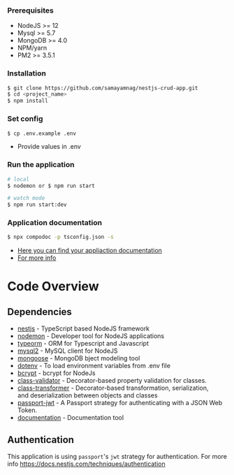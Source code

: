 ### Prerequisites

- NodeJS >= 12
- Mysql >= 5.7
- MongoDB >= 4.0
- NPM/yarn
- PM2 >= 3.5.1

### Installation

```bash
$ git clone https://github.com/samayamnag/nestjs-crud-app.git
$ cd <project_name>
$ npm install
```

### Set config

```bash
$ cp .env.example .env
```

- Provide values in .env

### Run the application

```bash
# local
$ nodemon or $ npm run start

# watch mode
$ npm run start:dev

```

### Application documentation
```bash
$ npx compodoc -p tsconfig.json -s

```
- [Here you can find your appliaction documentation](http://localhost:8080)
- [For more info](https://docs.nestjs.com/recipes/documentation)


# Code Overview

## Dependencies

- [nestjs](https://github.com/nestjs/nest) - TypeScript based NodeJS framework
- [nodemon](https://www.npmjs.com/package/nodemon) - Developer tool for NodeJS applications
- [typeorm](https://github.com/typeorm/typeorm) - ORM for Typescript and Javascript
- [mysql2](https://www.npmjs.com/package/mysql2) - MySQL client for NodeJS
- [mongoose](https://www.npmjs.com/package/mongoose) - MongoDB bject modeling tool
- [dotenv](https://github.com/motdotla/dotenv) - To load environment variables from .env file
- [bcrypt](https://github.com/kelektiv/node.bcrypt.js) - bcrypt for NodeJs
- [class-validator](https://github.com/typestack/class-validator) - Decorator-based property validation for classes.
- [class-transformer](https://github.com/typestack/class-transformer) - Decorator-based transformation, serialization,  
  and deserialization between objects and classes
- [passport-jwt](https://github.com/mikenicholson/passport-jwt) - A Passport strategy for authenticating with a JSON Web  
  Token.
- [documentation](https://github.com/compodoc/compodoc) - Documentation tool

## Authentication

This application is using `passport`'s `jwt` strategy for authentication.
For more info https://docs.nestjs.com/techniques/authentication

